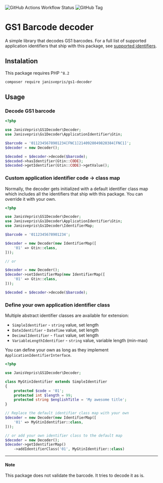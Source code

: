 ![GitHub Actions Workflow Status](https://img.shields.io/github/actions/workflow/status/janisvepris/gs1-decoder/php.yml?style=flat-square)
![GitHub Tag](https://img.shields.io/github/v/tag/janisvepris/gs1-decoder?style=flat-square)

# GS1 Barcode decoder

A simple library that decodes GS1 barcodes.
For a full list of supported application identifiers that ship with this package, see [supported identifiers](docs/SupportedIdentifiers.md).

## Instalation

This package requires PHP `^8.2`
```bash
composer require janisvepris/gs1-decoder
```

## Usage

### Decode GS1 barcode
```php
<?php

use JanisVepris\GS1Decoder\Decoder;
use Janisvepris\Gs1Decoder\ApplicationIdentifier\Gtin;

$barcode = '0112345678901234[FNC1]2140928049820384[FNC1]';
$decoder = new Decoder();

$decoded = $decoder->decode($barcode);
$decoded->hasIdentifier(Gtin::CODE);
$decoded->getIdentifier(Gtin::CODE)->getValue();
```

### Custom application identifier code -> class map
Normally, the decoder gets initialized with a default identifier class map which includes all the identifiers that ship with this package.
You can override it with your own.
```php
<?php

use JanisVepris\GS1Decoder\Decoder;
use Janisvepris\Gs1Decoder\ApplicationIdentifier\Gtin;
use Janisvepris\Gs1Decoder\IdentifierMap;

$barcode = '0112345678901234';

$decoder = new Decoder(new IdentifierMap([
    '01' => Gtin::class,
]));

// or

$decoder = new Decoder();
$decoder->setIdentifierMap(new IdentifierMap([
    '01' => Gtin::class,
]));

$decoded = $decoder->decode($barcode);
```

### Define your own application identifier class
Multiple abstract identifier classes are available for extension:
- `SimpleIdentifier` - `string` value, set length
- `DateIdentifier` - `DateTime` value, set length
- `DecimalIdentifier` - `float` value, set length
- `VariableLengthIdentifier` - `string` value, variable length (min-max)

You can define your own as long as they implement `ApplicationIdentifierInterface`.

```php
<?php

use JanisVepris\GS1Decoder\Decoder;

class MyGtinIdentifier extends SimpleIdentifier
{
    protected $code = '01';
    protected int $length = 99;
    protected string $englishTitle = 'My awesome title';
}

// Replace the default identifier class map with your own 
$decoder = new Decoder(new IdentifierMap([
    '01' => MyGtinIdentifier::class,
]));

// or add your own identifier class to the default map
$decoder = new Decoder();
$decoder->getIdentifierMap()
    ->addIdentifierClass('01', MyGtinIdentifier::class)
```

---

#### Note
This package does not validate the barcode. It tries to decode it as is.
